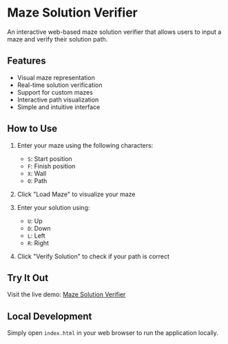 # Maze Solution Verifier

An interactive web-based maze solution verifier that allows users to input a maze and verify their solution path.

## Features

- Visual maze representation
- Real-time solution verification
- Support for custom mazes
- Interactive path visualization
- Simple and intuitive interface

## How to Use

1. Enter your maze using the following characters:
   - `S`: Start position
   - `F`: Finish position
   - `X`: Wall
   - `O`: Path

2. Click "Load Maze" to visualize your maze

3. Enter your solution using:
   - `U`: Up
   - `D`: Down
   - `L`: Left
   - `R`: Right

4. Click "Verify Solution" to check if your path is correct

## Try It Out

Visit the live demo: [Maze Solution Verifier](https://przemyslawczsyncreon.github.io/Maze/)

## Local Development

Simply open `index.html` in your web browser to run the application locally.
